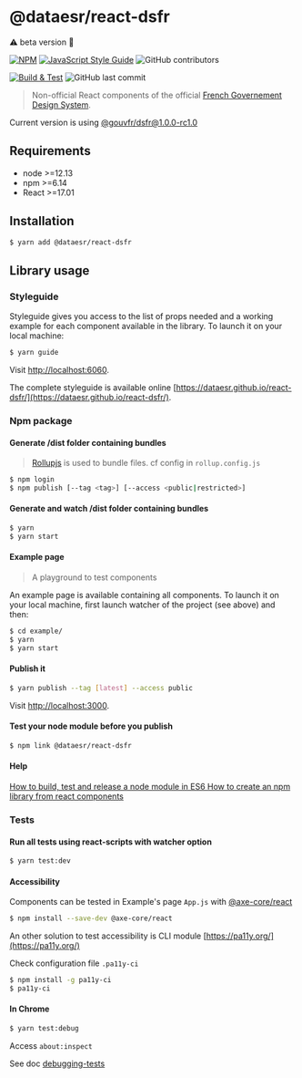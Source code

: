 # @dataesr/react-dsfr

:warning: beta version :hammer:


[![NPM](https://img.shields.io/npm/v/@dataesr/react-dsfr.svg)](https://www.npmjs.com/package/@dataesr/react-dsfr) [![JavaScript Style Guide](https://img.shields.io/badge/code_style-standard-brightgreen.svg)](https://standardjs.com) ![GitHub contributors](https://img.shields.io/github/contributors-anon/dataesr/react-dsfr?color=%23E52B50%20)

[![Build & Test](https://github.com/dataesr/react-dsfr/actions/workflows/check.yml/badge.svg?branch=master)](https://github.com/dataesr/react-dsfr/actions/workflows/check.yml) ![GitHub last commit](https://img.shields.io/github/last-commit/dataesr/react-dsfr?color=purple)


> Non-official React components of the official [French Governement Design System](https://gouvfr.atlassian.net/wiki/spaces/DB/overview?homepageId=145359476).

Current version is using [@gouvfr/dsfr@1.0.0-rc1.0](https://www.npmjs.com/package/@gouvfr/dsfr)

## Requirements

* node >=12.13
* npm >=6.14
* React >=17.01

## Installation

```bash
$ yarn add @dataesr/react-dsfr
```

## Library usage

### Styleguide

Styleguide gives you access to the list of props needed and a working example for each component available in the library. To launch it on your local machine:

```bash
$ yarn guide
```
Visit [http://localhost:6060](http://localhost:6060).

The complete styleguide is available online [https://dataesr.github.io/react-dsfr/](https://dataesr.github.io/react-dsfr/).

### Npm package

#### Generate /dist folder containing bundles

> [Rollupjs](https://www.rollupjs.org/guide/en/) is used to bundle files. cf config in `rollup.config.js`

```bash
$ npm login
$ npm publish [--tag <tag>] [--access <public|restricted>]
```

#### Generate and watch /dist folder containing bundles
```bash
$ yarn 
$ yarn start
```

#### Example page

> A playground to test components

An example page is available containing all components. To launch it on your local machine, first launch watcher of the project (see above) and then:

```bash
$ cd example/
$ yarn 
$ yarn start
```

#### Publish it
```bash
$ yarn publish --tag [latest] --access public
```

Visit [http://localhost:3000](http://localhost:3000).

#### Test your node module before you publish 

```bash
$ npm link @dataesr/react-dsfr
```

#### Help

[How to build, test and release a node module in ES6 ](https://dev.to/whitep4nth3r/how-to-build-test-and-release-a-node-module-in-es6-296b)
[How to create an npm library from react components](https://dev.to/jimjunior/how-to-create-an-npm-library-from-react-components-2m2)

### Tests

#### Run all tests using react-scripts with watcher option

```bash
$ yarn test:dev
```

#### Accessibility

Components can be tested in Example's page `App.js` with [@axe-core/react](https://www.npmjs.com/package/@axe-core/react)

```bash
$ npm install --save-dev @axe-core/react
```

An other solution to test accessibility is CLI module [https://pa11y.org/](https://pa11y.org/)

Check configuration file `.pa11y-ci`

```bash
$ npm install -g pa11y-ci
$ pa11y-ci
```

#### In Chrome

```bash
$ yarn test:debug
```

Access `about:inspect`

See doc [debugging-tests](https://create-react-app.dev/docs/debugging-tests/)
